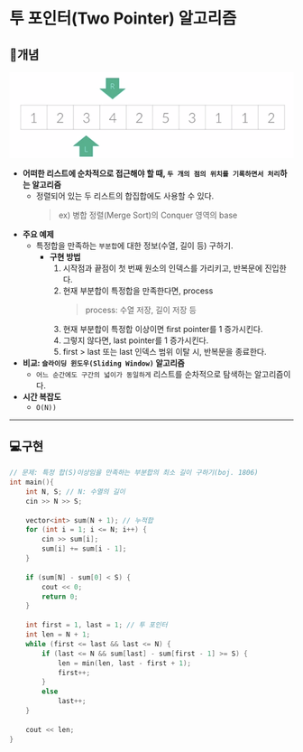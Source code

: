 # 투 포인터(Two Pointer) 알고리즘

## 📖개념
![](imgs/1.PNG)<br>
- <b>어떠한 리스트에 순차적으로 접근해야 할 때, `두 개의 점의 위치를 기록하면서 처리`하는 알고리즘</b>
    - 정렬되어 있는 두 리스트의 합집합에도 사용할 수 있다.
        > ex) 병합 정렬(Merge Sort)의 Conquer 영역의 base
- <b>주요 예제</b>
    - 특정합을 만족하는 `부분합`에 대한 정보(수열, 길이 등) 구하기.
        - <b>구현 방법</b>
            1. 시작점과 끝점이 첫 번째 원소의 인덱스를 가리키고, 반복문에 진입한다.
            2. 현재 부분합이 특정합을 만족한다면, process
                > process: 수열 저장, 길이 저장 등
            3. 현재 부분합이 특정합 이상이면 first pointer를 1 증가시킨다.
            4. 그렇지 않다면, last pointer를 1 증가시킨다.
            5. first > last 또는 last 인덱스 범위 이탈 시, 반복문을 종료한다.
- <b>비교: `슬라이딩 윈도우(Sliding Window)` 알고리즘</b>
    - `어느 순간에도 구간의 넓이가 동일하게` 리스트를 순차적으로 탐색하는 알고리즘이다.
- <b>시간 복잡도</b>
    - `O(N))`
___
## 💻구현
```c++
// 문제: 특정 합(S)이상임을 만족하는 부분합의 최소 길이 구하기(boj. 1806)
int main(){
    int N, S; // N: 수열의 길이
	cin >> N >> S;

	vector<int> sum(N + 1); // 누적합
	for (int i = 1; i <= N; i++) {
		cin >> sum[i];
		sum[i] += sum[i - 1];
	}

	if (sum[N] - sum[0] < S) {
		cout << 0;
		return 0;
	}

	int first = 1, last = 1; // 투 포인터
	int len = N + 1;
	while (first <= last && last <= N) {
		if (last <= N && sum[last] - sum[first - 1] >= S) {
			len = min(len, last - first + 1);
			first++;
		}
		else
			last++;
	}
	
	cout << len;
}

```